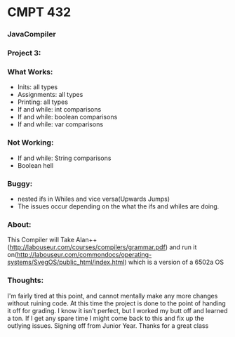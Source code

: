 # CMPT 432
### JavaCompiler
### Project 3:

### What Works:
- Inits: all types
- Assignments: all types
- Printing: all types
- If and while: int comparisons 
- If and while: boolean comparisons
- If and while: var comparisons

### Not Working:
- If and while: String comparisons
- Boolean hell

### Buggy:
- nested ifs in Whiles and vice versa(Upwards Jumps)
- The issues occur depending on the what the ifs and whiles are doing.

### About:
This Compiler will Take Alan++(http://labouseur.com/courses/compilers/grammar.pdf)
and run it on(http://labouseur.com/commondocs/operating-systems/SvegOS/public_html/index.html)
which is a version of a 6502a OS


### Thoughts:
I'm fairly tired at this point, and cannot mentally make any more changes without ruining code.
At this time the project is done to the point of handing it off for grading.
I know it isn't perfect, but I worked my butt off and learned a ton.
If I get any spare time I might come back to this and fix up the outlying issues.
Signing off from Junior Year.
Thanks for a great class
